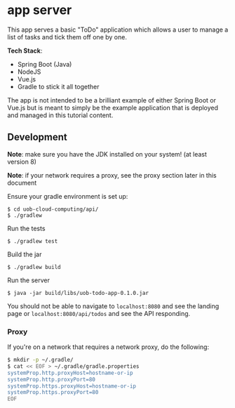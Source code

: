# app server

This app serves a basic "ToDo" application which allows a user to manage a list of tasks and tick them off one by one.

**Tech Stack**:

- Spring Boot (Java)
- NodeJS
- Vue.js
- Gradle to stick it all together

The app is not intended to be a brilliant example of either Spring Boot or Vue.js but is meant to simply be the example application that is deployed and managed in this tutorial content.

## Development

**Note**: make sure you have the JDK installed on your system! (at least version 8)

**Note**: if your network requires a proxy, see the proxy section later in this document

Ensure your gradle environment is set up:

```
$ cd uob-cloud-computing/api/
$ ./gradlew
```

Run the tests

```
$ ./gradlew test
```

Build the jar

```
$ ./gradlew build
```

Run the server

```
$ java -jar build/libs/uob-todo-app-0.1.0.jar
```

You should not be able to navigate to `localhost:8080` and see the landing page or `localhost:8080/api/todos` and see the API responding.

### Proxy

If you're on a network that requires a network proxy, do the following:

```bash
$ mkdir -p ~/.gradle/
$ cat << EOF > ~/.gradle/gradle.properties
systemProp.http.proxyHost=hostname-or-ip
systemProp.http.proxyPort=80
systemProp.https.proxyHost=hostname-or-ip
systemProp.https.proxyPort=80
EOF
```
